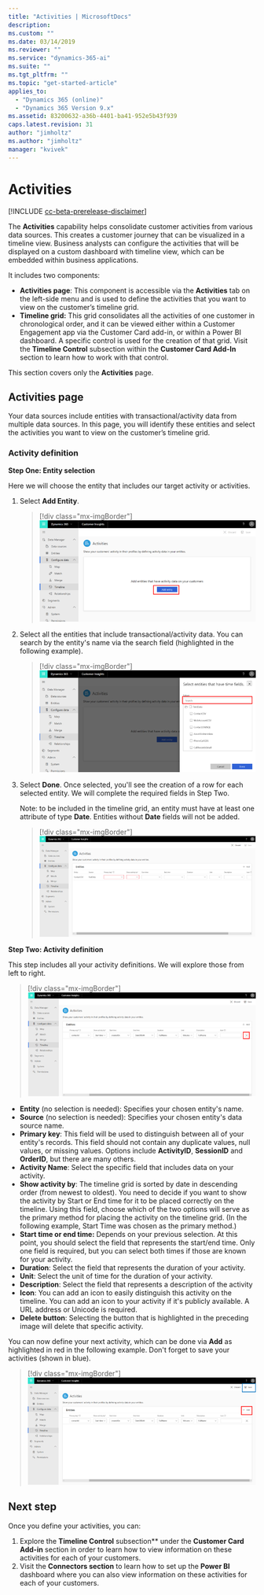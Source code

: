 ```yaml
---
title: "Activities | MicrosoftDocs"
description: 
ms.custom: ""
ms.date: 03/14/2019
ms.reviewer: ""
ms.service: "dynamics-365-ai"
ms.suite: ""
ms.tgt_pltfrm: ""
ms.topic: "get-started-article"
applies_to: 
  - "Dynamics 365 (online)"
  - "Dynamics 365 Version 9.x"
ms.assetid: 83200632-a36b-4401-ba41-952e5b43f939
caps.latest.revision: 31
author: "jimholtz"
ms.author: "jimholtz"
manager: "kvivek"
---
```

# Activities

[!INCLUDE [cc-beta-prerelease-disclaimer](../includes/cc-beta-prerelease-disclaimer.md)]

The **Activities** capability helps consolidate customer activities from various data sources. This creates a customer journey that can be visualized in a timeline view. Business analysts can configure the activities that will be displayed on a custom dashboard with timeline view, which can be embedded within business applications.

It includes two components:
- **Activities page**: This component is accessible via the **Activities** tab on the left-side menu and is used to define the activities that you want to view on the customer’s timeline grid.
- **Timeline grid:** This grid consolidates all the activities of one customer in chronological order, and it can be viewed either within a Customer Engagement app via the Customer Card add-in, or within a Power BI dashboard. A specific control is used for the creation of that grid. Visit the **Timeline Control** subsection within the **Customer Card Add-In** section to learn how to work with that control.

This section covers only the **Activities** page.

## Activities page

Your data sources include entities with transactional/activity data from multiple data sources. In this page, you will identify these entities and select the activities you want to view on the customer’s timeline grid.

### Activity definition

**Step One: Entity selection**

Here we will choose the entity that includes our target activity or activities.

1. Select **Add Entity**.
  
   > [!div class="mx-imgBorder"] 
   > ![](media/activities-add-entity.png "Activities add entity")

2. Select all the entities that include transactional/activity data. You can search by the entity's name via the search field (highlighted in the following example).
   
   > [!div class="mx-imgBorder"] 
   > ![](media/activities-search-entities.png "Activities search entities")

3. Select **Done**. Once selected, you'll see the creation of a row for each selected entity. We will complete the required fields in Step Two. 

   Note: to be included in the timeline grid, an entity must have at least one attribute of type **Date**. Entities without **Date** fields will not be added.
 
   > [!div class="mx-imgBorder"] 
   > ![](media/activities-entities-define.png "Activities define entities")

**Step Two: Activity definition**

This step includes all your activity definitions. We will explore those from left to right.

> [!div class="mx-imgBorder"] 
> ![](media/activities-entities-close.png "Activities entities close")
    
- **Entity** (no selection is needed): Specifies your chosen entity's name.
- **Source** (no selection is needed): Specifies your chosen entity's data source name.
- **Primary key**: This field will be used to distinguish between all of your entity's records. This field should not contain any duplicate values, null values, or missing values. Options include **ActivityID**, **SessionID** and **OrderID**, but there are many others. 
- **Activity Name**: Select the specific field that includes data on your activity. 
- **Show activity by**: The timeline grid is sorted by date in descending order (from newest to oldest). You need to decide if you want to show the activity by Start or End time for it to be placed correctly on the timeline. Using this field, choose which of the two options will serve as the primary method for placing the activity on the timeline grid. (In the following example, Start Time was chosen as the primary method.)
- **Start time or end time:** Depends on your previous selection. At this point, you should select the field that represents the start/end time. Only one field is required, but you can select both times if those are known for your activity.
- **Duration**: Select the field that represents the duration of your activity.
- **Unit**: Select the unit of time for the duration of your activity.
- **Description**: Select the field that represents a description of the activity
- **Icon**: You can add an icon to easily distinguish this activity on the timeline. You can add an icon to your activity if it's publicly available. A URL address or Unicode is required.
- **Delete button**: Selecting the button that is highlighted in the preceding image will delete that specific activity.
  
You can now define your next activity, which can be done via **Add** as highlighted in red in the following example. Don't forget to save your activities (shown in blue).

> [!div class="mx-imgBorder"] 
> ![](media/activities-add-save-entity.png "Save and add activities entities")
   
## Next step
Once you define your activities, you can:
1. Explore the **Timeline Control** subsection** under the **Customer Card Add-in** section in order to learn how to view information on these activities for each of your customers.
2. Visit the **Connectors section** to learn how to set up the **Power BI** dashboard where you can also view information on these activities for each of your customers.

